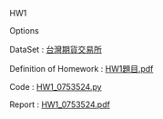 HW1 

Options

DataSet : [台灣期貨交易所](https://mis.taifex.com.tw/futures/AfterHoursSession/EquityIndices/Options/)

Definition of Homework : [HW1題目.pdf]( https://github.com/laynotena/Artificial-Intelligence-and-Financial-Technology-Practice/blob/main/HW1/2019AIFinTech_HW1.pdf )

Code : [HW1_0753524.py](https://github.com/laynotena/Artificial-Intelligence-and-Financial-Technology-Practice/blob/main/HW1/HW1_0753524.py)

Report : [HW1_0753524.pdf](https://github.com/laynotena/Artificial-Intelligence-and-Financial-Technology-Practice/blob/main/HW1/HW1_0753524.pdf) 







